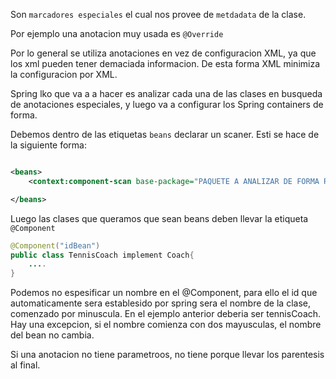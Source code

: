 
Son `marcadores especiales` el cual nos provee de `metdadata` de la clase.

Por ejemplo una anotacion muy usada es `@Override` 


Por lo general se utiliza anotaciones en vez de configuracion XML, ya que los xml pueden tener demaciada informacion. De esta forma XML minimiza la configuracion por XML. 

Spring lko que va a a hacer es analizar cada una de las clases en busqueda de anotaciones especiales, y luego va a configurar los Spring containers de forma.

Debemos dentro de las etiquetas `beans` declarar un scaner. Esti se hace de la siguiente forma: 

```xml

<beans>
	<context:component-scan base-package="PAQUETE A ANALIZAR DE FORMA RECURSIVA"/>

</beans>

```

Luego las clases que queramos que sean beans deben llevar la etiqueta `@Component` 

```java
@Component("idBean")
public class TennisCoach implement Coach{
	....
}

```

Podemos no espesificar un nombre en el @Component, para ello el id que automaticamente sera establesido por spring sera el nombre de la clase, comenzado por minuscula. En el ejemplo anterior deberia ser tennisCoach. 
Hay una excepcion, si el nombre comienza con dos mayusculas, el nombre del bean no cambia. 

Si una anotacion no tiene parametroos, no tiene porque llevar los parentesis al final. 
